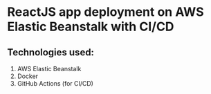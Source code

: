 # ReactJS app deployment on AWS Elastic Beanstalk with CI/CD

## Technologies used:
1. AWS Elastic Beanstalk
2. Docker
3. GitHub Actions (for CI/CD) 

